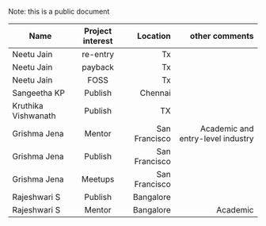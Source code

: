 
Note: this is a public document

| Name          | Project  interest   | Location  | other comments  |
| ------------- |:-------------:| -----:|-----:|
| Neetu Jain       | re-entry  |Tx  | |
| Neetu Jain       | payback  | Tx | |
| Neetu Jain       | FOSS  | Tx | |
| Sangeetha KP     | Publish | Chennai | 
| Kruthika Vishwanath     | Publish | TX | 
| Grishma Jena     | Mentor  | San Francisco | Academic and entry-level industry
| Grishma Jena     | Publish | San Francisco |
| Grishma Jena     | Meetups | San Francisco |
| Rajeshwari S     | Publish | Bangalore     |
| Rajeshwari S     | Mentor  | Bangalore     | Academic
